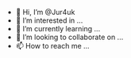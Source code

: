 - 👋 Hi, I’m @Jur4uk
- 👀 I’m interested in ...
- 🌱 I’m currently learning ...
- 💞️ I’m looking to collaborate on ...
- 📫 How to reach me ...

<!---
Jur4uk/Jur4uk is a ✨ special ✨ repository because its `README.md` (this file) appears on your GitHub profile.
You can click the Preview link to take a look at your changes.
--->
